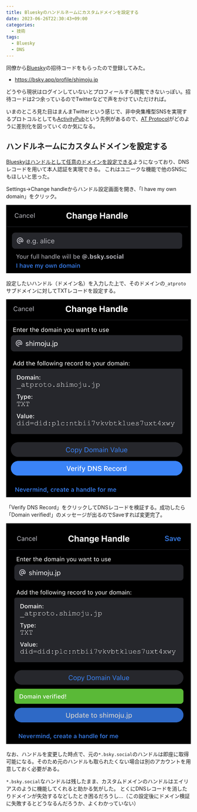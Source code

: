 ```yaml
---
title: Blueskyのハンドルネームにカスタムドメインを設定する
date: 2023-06-26T22:30:43+09:00
categories:
  - 技術
tags:
  - Bluesky
  - DNS
---
```


同僚から[Bluesky](https://bsky.app/)の招待コードをもらったので登録してみた。

- https://bsky.app/profile/shimoju.jp

どうやら現状はログインしていないとプロフィールすら閲覧できないっぽい。招待コードは2つ余っているのでTwitterなどで声をかけていただければ。

いまのところ見た目はまんまTwitterという感じで、非中央集権型SNSを実現するプロトコルとしても[ActivityPub](https://www.w3.org/TR/activitypub/)という先例があるので、[AT Protocol](https://atproto.com/)がどのように差別化を図っていくのか気になる。

## ハンドルネームにカスタムドメインを設定する

[Blueskyはハンドルとして任意のドメインを設定できる](https://gigazine.net/news/20230421-bluesky-handle-domain-name/)ようになっており、DNSレコードを用いて本人認証を実現できる。
これはユニークな機能で他のSNSにもほしいと思った。

Settings→Change handleからハンドル設定画面を開き、「I have my own domain」をクリック。

![Blueskyのハンドル設定画面](bluesky-change-handle-1.png)

設定したいハンドル（ドメイン名）を入力した上で、そのドメインの`_atproto`サブドメインに対してTXTレコードを設定する。

![Blueskyのハンドル設定画面：カスタムドメインの設定](bluesky-change-handle-2.png)

「Verify DNS Record」をクリックしてDNSレコードを検証する。成功したら「Domain verified!」のメッセージが出るのでSaveすれば変更完了。

![Blueskyのハンドル設定画面：DNSレコードの検証に成功](bluesky-change-handle-3.png)

なお、ハンドルを変更した時点で、元の`*.bsky.social`のハンドルは即座に取得可能になる。そのため元のハンドルも取られたくない場合は別のアカウントを用意しておく必要がある。

`*.bsky.social`なハンドルは残したまま、カスタムドメインのハンドルはエイリアスのように機能してくれると助かる気がした。
とくにDNSレコードを消したりドメインが失効するなどしたとき困るだろうし…（この設定後にドメイン検証に失敗するとどうなるんだろうか、よくわかっていない）
